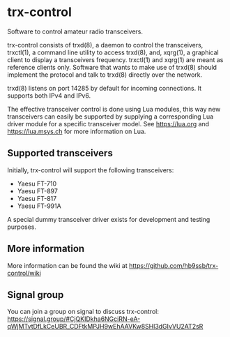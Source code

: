 # trx-control

Software to control amateur radio transceivers.

trx-control consists of trxd(8), a daemon to control the transceivers,
trxctl(1), a command line utility to access trxd(8), and, xqrg(1), a
graphical client to display a transceivers frequency. trxctl(1) and
xqrg(1) are meant as reference clients only.
Software that wants to make use of trxd(8) should implement the protocol
and talk to trxd(8) directly over the network.

trxd(8) listens on port 14285 by default for incoming connections.
It supports both IPv4 and IPv6.

The effective transceiver control is done using Lua modules,
this way new transceivers can easily be supported by supplying
a corresponding Lua driver module for a specific transceiver model.
See https://lua.org and https://lua.msys.ch for more information
on Lua.

## Supported transceivers

Initially, trx-control will support the following transceivers:

* Yaesu FT-710
* Yaesu FT-897
* Yaesu FT-817
* Yaesu FT-991A

A special dummy transceiver driver exists for development and testing
purposes.

## More information

More information can be found the wiki at
https://github.com/hb9ssb/trx-control/wiki

## Signal group

You can join a group on signal to discuss trx-control:
https://signal.group/#CjQKIDkha6NGciRN-eA-qWjMTvtDfLkCeUBR_CDFtkMPJH9wEhAAVKw8SHl3dGIvVU2AT2sR
